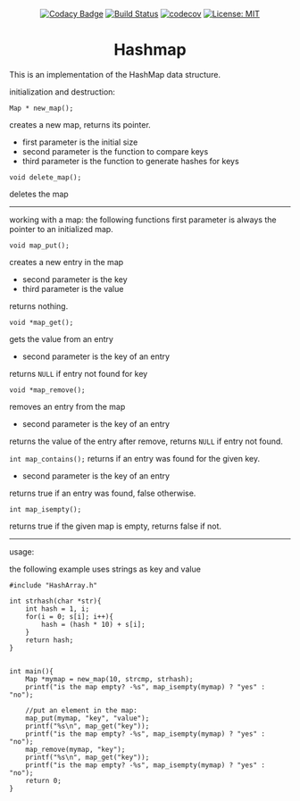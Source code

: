 <div align="center">

[![Codacy Badge](https://api.codacy.com/project/badge/Grade/1de8b8baad924c1eb4a9bea6ddb2e613)](https://www.codacy.com/manual/VGeorgee/hashmap?utm_source=github.com&amp;utm_medium=referral&amp;utm_content=VGeorgee/hashmap&amp;utm_campaign=Badge_Grade)
[![Build Status](https://travis-ci.org/VGeorgee/hashmap.svg?branch=master)](https://travis-ci.org/VGeorgee/hashmap)
[![codecov](https://codecov.io/gh/VGeorgee/hashmap/branch/master/graph/badge.svg)](https://codecov.io/gh/VGeorgee/hashmap)
[![License: MIT](https://img.shields.io/badge/License-MIT-yellow.svg)](https://opensource.org/licenses/MIT)

# Hashmap

</div>

This is an implementation of the HashMap data structure.

initialization and destruction:

`Map * new_map();`

creates a new map, returns its pointer.
   - first parameter is the initial size
   - second parameter is the function to compare keys
   - third parameter is the function to generate hashes for keys


`void delete_map();`

deletes the map

--- 

working with a map:
the following functions first parameter is always the pointer to an initialized
map.

`void map_put();`

creates a new entry in the map
  - second parameter is the key
  - third parameter is the value

returns nothing.


`void *map_get();`

gets the value from an entry
   - second parameter is the key of an entry
   
returns `NULL` if entry not found for key


`void *map_remove();`

removes an entry from the map
   - second parameter is the key of an entry
   
returns the value of the entry after remove,
returns `NULL` if entry not found.

`int map_contains();`
returns if an entry was found for the given key.
   - second parameter is the key of an entry
   
returns true if an entry was found, false otherwise.


`int map_isempty();`

returns true if the given map is empty, returns false if not.

---

usage:

the following example uses strings as key and value
```
#include "HashArray.h"

int strhash(char *str){
    int hash = 1, i;
    for(i = 0; s[i]; i++){
        hash = (hash * 10) + s[i];
    }
    return hash;
}


int main(){
    Map *mymap = new_map(10, strcmp, strhash);
    printf("is the map empty? -%s", map_isempty(mymap) ? "yes" : "no");
   
    //put an element in the map:
    map_put(mymap, "key", "value");
    printf("%s\n", map_get("key"));    
    printf("is the map empty? -%s", map_isempty(mymap) ? "yes" : "no");        
    map_remove(mymap, "key");
    printf("%s\n", map_get("key"));
    printf("is the map empty? -%s", map_isempty(mymap) ? "yes" : "no");
    return 0;
}
```
